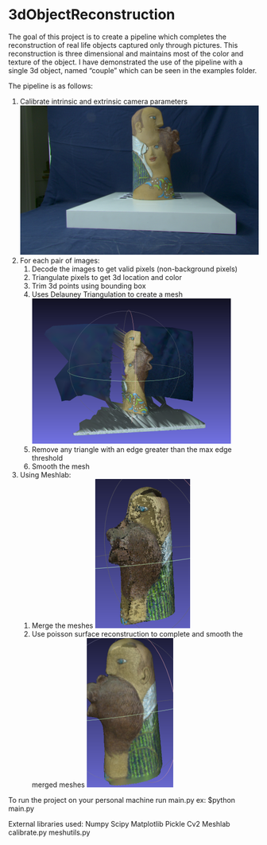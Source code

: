 # 3dObjectReconstruction
The goal of this project is to create a pipeline which completes the reconstruction of real life objects captured only through pictures. This reconstruction is three dimensional and maintains most of the color and texture of the object. I have demonstrated the use of the pipeline with a single 3d object, named “couple” which can be seen in the examples folder.

The pipeline is as follows:


1. Calibrate intrinsic and extrinsic camera parameters ![Alt text](couple/grab_0_u/color_C0_01.png?raw=true "Title")
1. For each pair of images:
    1. Decode the images to get valid pixels (non-background pixels)
    1. Triangulate pixels to get 3d location and color
    1. Trim 3d points using bounding box
    1. Uses Delauney Triangulation to create a mesh
    ![Alt text](Examples/images/no_bb.png?raw=true "Title")
    1. Remove any triangle with an edge greater than the max edge threshold
    1. Smooth the mesh
1. Using Meshlab:
    1. Merge the meshes
    ![Alt text](Examples/images/merged_back.png?raw=true "Title")
    1. Use poisson surface reconstruction to complete and smooth the merged meshes
    ![Alt text](Examples/images/final_back.png?raw=true "Title")

To run the project on your personal machine run main.py
ex: $python main.py

External libraries used:
Numpy
Scipy
Matplotlib
Pickle
Cv2
Meshlab
calibrate.py
meshutils.py
